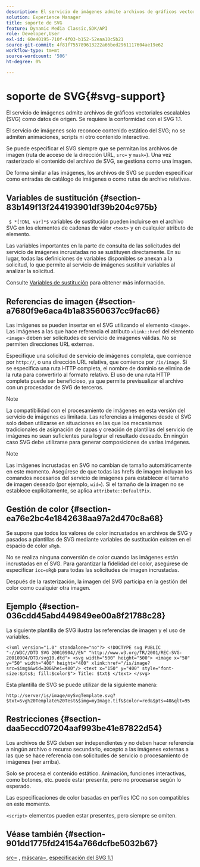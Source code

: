 ```yaml
---
description: El servicio de imágenes admite archivos de gráficos vectoriales escalables (SVG) como datos de origen. Se requiere la conformidad con el SVG 1.1.
solution: Experience Manager
title: soporte de SVG
feature: Dynamic Media Classic,SDK/API
role: Developer,User
exl-id: 60e40195-710f-4f03-b152-52eaa10c5b21
source-git-commit: 4f81f755789613222a66bed2961117604ae19e62
workflow-type: tm+mt
source-wordcount: '506'
ht-degree: 0%

---
```


# soporte de SVG{#svg-support}

El servicio de imágenes admite archivos de gráficos vectoriales escalables (SVG) como datos de origen. Se requiere la conformidad con el SVG 1.1.

El servicio de imágenes solo reconoce contenido estático del SVG; no se admiten animaciones, scripts ni otro contenido interactivo.

Se puede especificar el SVG siempre que se permitan los archivos de imagen (ruta de acceso de la dirección URL, `src=` y `mask=`). Una vez rasterizado el contenido del archivo de SVG, se gestiona como una imagen.

De forma similar a las imágenes, los archivos de SVG se pueden especificar como entradas de catálogo de imágenes o como rutas de archivo relativas.

## Variables de sustitución {#section-83b149f13f244193901df39b204c975b}

` $ *[!DNL var]*$` variables de sustitución pueden incluirse en el archivo SVG en los elementos de cadenas de valor `<text>` y en cualquier atributo de elemento.

Las variables importantes en la parte de consulta de las solicitudes del servicio de imágenes incrustadas no se sustituyen directamente. En su lugar, todas las definiciones de variables disponibles se anexan a la solicitud, lo que permite al servicio de imágenes sustituir variables al analizar la solicitud.

Consulte [Variables de sustitución](../../../../../is-api/http-ref/image-serving-api-ref/c-http-protocol-reference/c-syntax-and-features/r-is-http-substitution-variables.md#reference-90dc01aba44940e4acdd0c6476e7aa5a) para obtener más información.

## Referencias de imagen {#section-a7680f9e6aca4b1a83560637cc9fac66}

Las imágenes se pueden insertar en el SVG utilizando el elemento `<image>`. Las imágenes a las que hace referencia el atributo `xlink::href` del elemento `<image>` deben ser solicitudes de servicio de imágenes válidas. No se permiten direcciones URL externas.

Especifique una solicitud de servicio de imágenes completa, que comience por `http://`, o una dirección URL relativa, que comience por `/is/image`. Si se especifica una ruta HTTP completa, el nombre de dominio se elimina de la ruta para convertirlo al formato relativo. El uso de una ruta HTTP completa puede ser beneficioso, ya que permite previsualizar el archivo con un procesador de SVG de terceros.

>[!NOTE]
>
>La compatibilidad con el procesamiento de imágenes en esta versión del servicio de imágenes es limitada. Las referencias a imágenes desde el SVG solo deben utilizarse en situaciones en las que los mecanismos tradicionales de asignación de capas y creación de plantillas del servicio de imágenes no sean suficientes para lograr el resultado deseado. En ningún caso SVG debe utilizarse para generar composiciones de varias imágenes.

>[!NOTE]
>
>Las imágenes incrustadas en SVG no cambian de tamaño automáticamente en este momento. Asegúrese de que todas las hrefs de imagen incluyan los comandos necesarios del servicio de imágenes para establecer el tamaño de imagen deseado (por ejemplo, `wid=`). Si el tamaño de la imagen no se establece explícitamente, se aplica `attribute::DefaultPix`.

## Gestión de color {#section-ea76e2bc4e1842638aa97a2d470c8a68}

Se supone que todos los valores de color incrustados en archivos de SVG y pasados a plantillas de SVG mediante variables de sustitución existen en el espacio de color `sRgb`.

No se realiza ninguna conversión de color cuando las imágenes están incrustadas en el SVG. Para garantizar la fidelidad del color, asegúrese de especificar `icc=sRgb` para todas las solicitudes de imagen incrustadas.

Después de la rasterización, la imagen del SVG participa en la gestión del color como cualquier otra imagen.

## Ejemplo {#section-036cdd45abd449849ee00a8f21788c28}

La siguiente plantilla de SVG ilustra las referencias de imagen y el uso de variables.

`<?xml version="1.0" standalone="no"?> <!DOCTYPE svg PUBLIC "-//W3C//DTD SVG 20010904//EN" "http://www.w3.org/TR/2001/REC-SVG-20010904/DTD/svg10.dtd"> <svg width="500" height="500"> <image x="50" y="50" width="400" height="400" xlink:href="/is/image?src=$img$&wid=300&hei=400"/> <text x="150" y="400" style="font-size:$pts$; fill:$color$"> Title: $txt$ </text> </svg>`

Esta plantilla de SVG se puede utilizar de la siguiente manera:

`http://server/is/image/mySvgTemplate.svg?$txt=Svg%20Template%20Test&$img=myImage.tif&$color=red&$pts=40&qlt=95`

## Restricciones {#section-daa5eccd07204aaf993be41e87822d54}

Los archivos de SVG deben ser independientes y no deben hacer referencia a ningún archivo o recurso secundario, excepto a las imágenes externas a las que se hace referencia con solicitudes de servicio o procesamiento de imágenes (ver arriba).

Solo se procesa el contenido estático. Animación, funciones interactivas, como botones, etc. puede estar presente, pero no procesarse según lo esperado.

Las especificaciones de color basadas en perfiles ICC no son compatibles en este momento.

`<script>` elementos pueden estar presentes, pero siempre se omiten.

## Véase también {#section-901dd1775fd24154a766dcfbe5032b67}

[src=](../../../../../is-api/http-ref/image-serving-api-ref/c-http-protocol-reference/c-command-reference/r-src.md#reference-f6506637778c4c69bf106a7924a91ab1) , [máscara=](../../../../../is-api/http-ref/image-serving-api-ref/c-http-protocol-reference/c-command-reference/r-mask.md#reference-922254e027404fb890b850e2723ee06e), [especificación del SVG 1.1](https://www.w3.org/TR/SVG11/)
